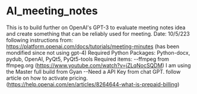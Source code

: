 # AI_meeting_notes
This is to build further on OpenAI's GPT-3 to evaluate meeting notes idea and create something that can be reliably used for meeting. 
Date: 10/5/223
following instructions from: https://platform.openai.com/docs/tutorials/meeting-minutes (has been mondified since not using gpt-4)
Required Python Packages: Python-docx, pydub, OpenAI, PyQt5, PyQt5-tools
Required items: 
--ffmpeg from ffmpeg.org (https://www.youtube.com/watch?v=jZLqNocSQDM)
    I am using the Master full build from Gyan
--Need a API Key from chat GPT. follow article on how to activate pricing. (https://help.openai.com/en/articles/8264644-what-is-prepaid-billing)
